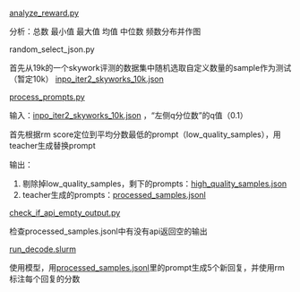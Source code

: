 [analyze_reward.py](analyze_reward.py)

分析：总数
最小值
最大值
均值
中位数
频数分布并作图

random_select_json.py

首先从19k的一个skywork评测的数据集中随机选取自定义数量的sample作为测试（暂定10k）
[inpo_iter2_skyworks_10k.json](inpo_iter2_skyworks_10k.json)

[process_prompts.py](process_prompts.py)

输入：[inpo_iter2_skyworks_10k.json](inpo_iter2_skyworks_10k.json)
，“左侧q分位数”的q值（0.1）

首先根据rm score定位到平均分数最低的prompt（low_quality_samples），用teacher生成替换prompt

输出：
1. 剔除掉low_quality_samples，剩下的prompts：[high_quality_samples.json](size1k%2Fhigh_quality_samples.json)
2. teacher生成的prompts：[processed_samples.jsonl](size1k%2Fprocessed_samples.jsonl)

[check_if_api_empty_output.py](check_if_api_empty_output.py)

检查processed_samples.jsonl中有没有api返回空的输出

[run_decode.slurm](run_decode.slurm)

使用模型，用[processed_samples.jsonl](size1k%2Fprocessed_samples.jsonl)里的prompt生成5个新回复，并使用rm标注每个回复的分数